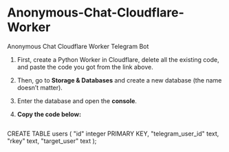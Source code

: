 # Anonymous-Chat-Cloudflare-Worker
Anonymous Chat Cloudflare Worker Telegram Bot

1. First, create a Python Worker in Cloudflare, delete all the existing code, and paste the code you got from the link above.  
2. Then, go to **Storage & Databases** and create a new database (the name doesn’t matter).  
3. Enter the database and open the **console**.
4. **Copy the code below:**

   ```sql
CREATE TABLE users (
    "id" integer PRIMARY KEY,
    "telegram_user_id" text,
    "rkey" text,
    "target_user" text
);
